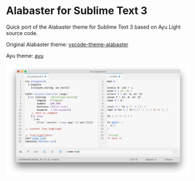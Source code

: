 # Alabaster for Sublime Text 3

Quick port of the Alabaster theme for Sublime Text 3 based on Ayu Light source code.

Original Alabaster theme: [vscode-theme-alabaster](https://github.com/tonsky/vscode-theme-alabaster)

Ayu theme: [ayu](https://github.com/dempfi/ayu)

![screenshot](./screenshot.png)
